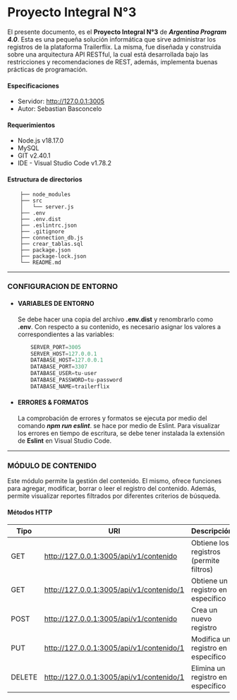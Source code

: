 # Proyecto Integral N°3

El presente documento, es el **Proyecto Integral N°3** de ***Argentina Program 4.0***. Esta es una pequeña solución informática que sirve administrar los registros de la plataforma Trailerflix.
La misma, fue diseñada y construida sobre una arquitectura API RESTful, la cual está desarrollada bajo las restricciones y recomendaciones de REST, además, implementa buenas prácticas de programación.

#### Especificaciones
- Servidor: http://127.0.0.1:3005
- Autor: Sebastian Basconcelo

#### Requerimientos
- Node.js v18.17.0
- MySQL
- GIT v2.40.1
- IDE - Visual Studio Code v1.78.2

#### Estructura de directorios
``` tree
    ├── node_modules
    ├── src
    │   └── server.js
    ├── .env
    ├── .env.dist
    ├── .eslintrc.json
    ├── .gitignore
    ├── connection_db.js
    ├── crear_tablas.sql
    ├── package.json
    ├── package-lock.json 
    └── README.md
```

---
### CONFIGURACION DE ENTORNO
  - #### VARIABLES DE ENTORNO
    Se debe hacer una copia del archivo **.env.dist** y renombrarlo como **.env**. Con respecto a su contenido, es necesario asignar los valores a correspondientes a las variables:
    ``` js
        SERVER_PORT=3005
        SERVER_HOST=127.0.0.1
        DATABASE_HOST=127.0.0.1
        DATABASE_PORT=3307
        DATABASE_USER=tu-user
        DATABASE_PASSWORD=tu-password
        DATABASE_NAME=trailerflix
    ```


 - #### ERRORES & FORMATOS
    La comprobación de errores y formatos se ejecuta por medio del comando ***npm run eslint***. se hace por medio de Eslint. Para visualizar los errores en tiempo de escritura, se debe tener instalada la extensión de **Eslint** en Visual Studio Code.
    
---
### MÓDULO DE CONTENIDO

Este módulo permite la gestión del contenido. El mismo, ofrece funciones para agregar, modificar, borrar o leer el registro del contenido. Además, permite visualizar reportes filtrados por diferentes criterios de búsqueda.

#### Métodos HTTP
| Tipo | URI | Descripción |
|------|-----|-------------|
| GET | http://127.0.0.1:3005/api/v1/contenido | Obtiene los registros (permite filtros) |
| GET | http://127.0.0.1:3005/api/v1/contenido/1 | Obtiene un registro en específico |
| POST | http://127.0.0.1:3005/api/v1/contenido | Crea un nuevo registro |
| PUT | http://127.0.0.1:3005/api/v1/contenido/1 | Modifica un registro en específico |
| DELETE | http://127.0.0.1:3005/api/v1/contenido/1 | Elimina un registro en específico |


